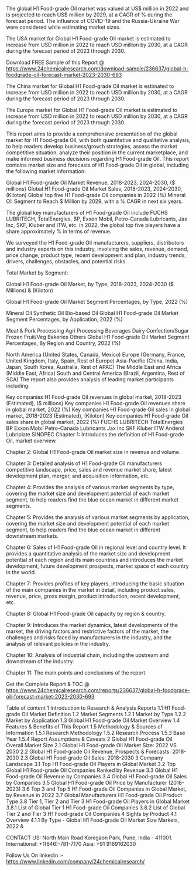 The global H1 Food-grade Oil market was valued at US$ million in 2022 and is projected to reach US$ million by 2029, at a CAGR of % during the forecast period. The influence of COVID-19 and the Russia-Ukraine War were considered while estimating market sizes.

The USA market for Global H1 Food-grade Oil market is estimated to increase from USD million in 2022 to reach USD million by 2030, at a CAGR during the forecast period of 2023 through 2030.

Download FREE Sample of this Report @ https://www.24chemicalresearch.com/download-sample/236637/global-h-foodgrade-oil-forecast-market-2023-2030-693

The China market for Global H1 Food-grade Oil market is estimated to increase from USD million in 2022 to reach USD million by 2030, at a CAGR during the forecast period of 2023 through 2030.

The Europe market for Global H1 Food-grade Oil market is estimated to increase from USD million in 2022 to reach USD million by 2030, at a CAGR during the forecast period of 2023 through 2030.

This report aims to provide a comprehensive presentation of the global market for H1 Food-grade Oil, with both quantitative and qualitative analysis, to help readers develop business/growth strategies, assess the market competitive situation, analyze their position in the current marketplace, and make informed business decisions regarding H1 Food-grade Oil. This report contains market size and forecasts of H1 Food-grade Oil in global, including the following market information:

Global H1 Food-grade Oil Market Revenue, 2018-2023, 2024-2030, ($ millions)
Global H1 Food-grade Oil Market Sales, 2018-2023, 2024-2030, (Kiloton)
Global top five H1 Food-grade Oil companies in 2022 (%)
Mineral Oil Segment to Reach $ Million by 2029, with a % CAGR in next six years.

The global key manufacturers of H1 Food-grade Oil include FUCHS LUBRITECH, TotalEnergies, BP, Exxon Mobil, Petro-Canada Lubricants, Jax Inc, SKF, Kluber and ITW, etc. in 2022, the global top five players have a share approximately % in terms of revenue.

We surveyed the H1 Food-grade Oil manufacturers, suppliers, distributors and industry experts on this industry, involving the sales, revenue, demand, price change, product type, recent development and plan, industry trends, drivers, challenges, obstacles, and potential risks.

Total Market by Segment:

Global H1 Food-grade Oil Market, by Type, 2018-2023, 2024-2030 ($ Millions) & (Kiloton)

Global H1 Food-grade Oil Market Segment Percentages, by Type, 2022 (%)

Mineral Oil
Synthetic Oil
Bio-based Oil
Global H1 Food-grade Oil Market Segment Percentages, by Application, 2022 (%)

Meat & Pork Processing
Agri Processing
Beverages
Dairy
Confection/Sugar
Frozen Fruit/Veg
Bakeries
Others
Global H1 Food-grade Oil Market Segment Percentages, By Region and Country, 2022 (%)

North America (United States, Canada, Mexico)
Europe (Germany, France, United Kingdom, Italy, Spain, Rest of Europe)
Asia-Pacific (China, India, Japan, South Korea, Australia, Rest of APAC)
The Middle East and Africa (Middle East, Africa)
South and Central America (Brazil, Argentina, Rest of SCA)
The report also provides analysis of leading market participants including:

Key companies H1 Food-grade Oil revenues in global market, 2018-2023 (Estimated), ($ millions)
Key companies H1 Food-grade Oil revenues share in global market, 2022 (%)
Key companies H1 Food-grade Oil sales in global market, 2018-2023 (Estimated), (Kiloton)
Key companies H1 Food-grade Oil sales share in global market, 2022 (%)
FUCHS LUBRITECH
TotalEnergies
BP
Exxon Mobil
Petro-Canada Lubricants
Jax Inc
SKF
Kluber
ITW
Anderol
Lubriplate
SINOPEC
Chapter 1: Introduces the definition of H1 Food-grade Oil, market overview.

Chapter 2: Global H1 Food-grade Oil market size in revenue and volume.

Chapter 3: Detailed analysis of H1 Food-grade Oil manufacturers competitive landscape, price, sales and revenue market share, latest development plan, merger, and acquisition information, etc.

Chapter 4: Provides the analysis of various market segments by type, covering the market size and development potential of each market segment, to help readers find the blue ocean market in different market segments.

Chapter 5: Provides the analysis of various market segments by application, covering the market size and development potential of each market segment, to help readers find the blue ocean market in different downstream markets.

Chapter 6: Sales of H1 Food-grade Oil in regional level and country level. It provides a quantitative analysis of the market size and development potential of each region and its main countries and introduces the market development, future development prospects, market space of each country in the world.

Chapter 7: Provides profiles of key players, introducing the basic situation of the main companies in the market in detail, including product sales, revenue, price, gross margin, product introduction, recent development, etc.

Chapter 8: Global H1 Food-grade Oil capacity by region & country.

Chapter 9: Introduces the market dynamics, latest developments of the market, the driving factors and restrictive factors of the market, the challenges and risks faced by manufacturers in the industry, and the analysis of relevant policies in the industry.

Chapter 10: Analysis of industrial chain, including the upstream and downstream of the industry.

Chapter 11: The main points and conclusions of the report.

Get the Complete Report & TOC @ https://www.24chemicalresearch.com/reports/236637/global-h-foodgrade-oil-forecast-market-2023-2030-693

Table of content
1 Introduction to Research & Analysis Reports
1.1 H1 Food-grade Oil Market Definition
1.2 Market Segments
1.2.1 Market by Type
1.2.2 Market by Application
1.3 Global H1 Food-grade Oil Market Overview
1.4 Features & Benefits of This Report
1.5 Methodology & Sources of Information
1.5.1 Research Methodology
1.5.2 Research Process
1.5.3 Base Year
1.5.4 Report Assumptions & Caveats
2 Global H1 Food-grade Oil Overall Market Size
2.1 Global H1 Food-grade Oil Market Size: 2022 VS 2030
2.2 Global H1 Food-grade Oil Revenue, Prospects & Forecasts: 2018-2030
2.3 Global H1 Food-grade Oil Sales: 2018-2030
3 Company Landscape
3.1 Top H1 Food-grade Oil Players in Global Market
3.2 Top Global H1 Food-grade Oil Companies Ranked by Revenue
3.3 Global H1 Food-grade Oil Revenue by Companies
3.4 Global H1 Food-grade Oil Sales by Companies
3.5 Global H1 Food-grade Oil Price by Manufacturer (2018-2023)
3.6 Top 3 and Top 5 H1 Food-grade Oil Companies in Global Market, by Revenue in 2022
3.7 Global Manufacturers H1 Food-grade Oil Product Type
3.8 Tier 1, Tier 2 and Tier 3 H1 Food-grade Oil Players in Global Market
3.8.1 List of Global Tier 1 H1 Food-grade Oil Companies
3.8.2 List of Global Tier 2 and Tier 3 H1 Food-grade Oil Companies
4 Sights by Product
4.1 Overview
4.1.1 By Type - Global H1 Food-grade Oil Market Size Markets, 2022 &

CONTACT US:
North Main Road Koregaon Park, Pune, India - 411001.
International: +1(646)-781-7170
Asia: +91 9169162030

Follow Us On linkedin :- https://www.linkedin.com/company/24chemicalresearch/

